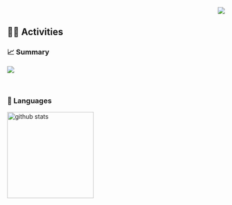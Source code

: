 <div align="right">
  <img src="https://komarev.com/ghpvc/?username=naitokosuke" />
</div>

## 🏃‍♀️ Activities

### 📈 Summary

![](https://github-profile-summary-cards.vercel.app/api/cards/profile-details?username=naitokosuke&theme=2077)

<br>

### 🔡 Languages

<div align="left">
  <!-- <img alt="Top Langs" height="200px" src="https://github-readme-stats.vercel.app/api?username=engineer-naito&theme=vue-dark&layout=compact" /> -->
  <img alt="github stats" height="200px" src="https://github-readme-stats.vercel.app/api/top-langs/?username=naitokosuke&theme=vue-dark&layout=compact" />
</div>
